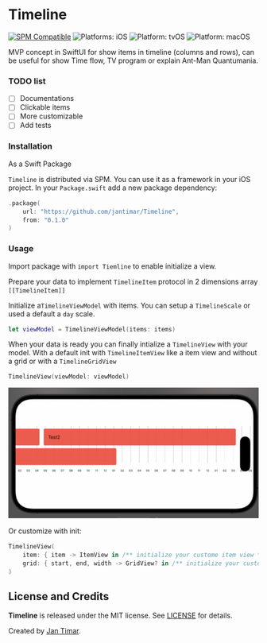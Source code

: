 # Timeline

[![SPM Compatible](https://img.shields.io/badge/spm-compatible-brightgreen.svg?style=flat)](https://swift.org/package-manager)
![Platforms: iOS](https://img.shields.io/badge/platforms-iOS-brightgreen.svg?style=flat)
![Platform: tvOS](https://img.shields.io/badge/platforms-tvOS-brightgreen.svg?style=flat)
![Platform: macOS](https://img.shields.io/badge/platforms-macOS-brightgreen.svg?style=flat)

MVP concept in SwiftUI for show items in timeline (columns and rows), can be useful for show Time flow, TV program or explain Ant-Man Quantumania.

### TODO list
- [ ] Documentations
- [ ] Clickable items
- [ ] More customizable
- [ ] Add tests

### Installation

As a Swift Package

`Timeline` is distributed via SPM. You can use it as a framework in your iOS project. In your `Package.swift` add a new package dependency:

```swift
.package(
    url: "https://github.com/jantimar/Timeline",
    from: "0.1.0"
)
```

### Usage

Import package with `import Tiemline` to enable initialize a view.

Prepare your data to implement `TimelineItem` protocol in 2 dimensions array `[[TimelineItem]]`

Initialize a`TimelineViewModel` with items. You can setup a `TimelineScale` or used a default a `day` scale.

```swift
let viewModel = TimelineViewModel(items: items) 

``` 
When your data is ready you can finally intialize a `TimelineView` with your model.
With a default init with `TimelineItemView` like a item view and without a grid or with a  `TimelineGridView`
```swift
TimelineView(viewModel: viewModel)
```
![default](/assets/sample2.png)

Or customize with init:
```swift
TimelineView(
    item: { item -> ItemView in /** initialize your custome item view **/ },
    grid: { start, end, width -> GridView? in /** initialize your custome grid view **/ }
)
```

## License and Credits

**Timeline** is released under the MIT license. See [LICENSE](/LICENSE) for details.

Created by [Jan Timar](https://github.com/jantimar).
